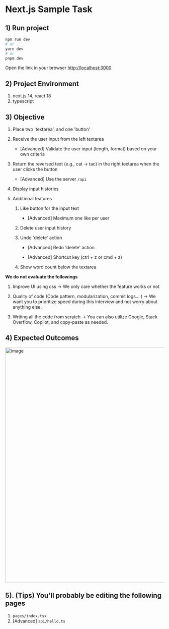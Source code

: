 # Next.js Sample Task

## 1) Run project

```bash
npm run dev
# or
yarn dev
# or
pnpm dev
```

Open the link in your browser [http://localhost:3000](http://localhost:3000)

## 2) Project Environment

1. next.js 14, react 18
2. typescript

## 3) Objective

1. Place two 'textarea', and one 'button'

2. Receive the user input from the left textarea

   - [Advanced] Validate the user input (length, format) based on your own criteria

3. Return the reversed text (e.g., cat -> tac) in the right textarea when the user clicks the button

   - [Advanced] Use the server `/api`

4. Display input histories

5. Additional features

   1. Like button for the input text

      - [Advanced] Maximum one like per user

   2. Delete user input history

   3. Undo 'delete' action

      - [Advanced] Redo 'delete' action

      - [Advanced] Shortcut key (ctrl + z or cmd + z)

   4. Show word count below the textarea

**We do not evaluate the followings**

1. Improve UI using css -> We only care whether the feature works or not

2. Quality of code (Code pattern, modularization, commit logs... ) -> We want you to prioritize speed during this interview and not worry about anything else.

3. Writing all the code from scratch -> You can also utilize Google, Stack Overflow, Copilot, and copy-paste as needed.

## 4) Expected Outcomes
<img width="745" alt="image" src="https://github.com/wordbricks/nextjs-example/assets/8529835/d30ac4e4-0c59-4a2c-a660-1620384484bb">


## 5). (Tips) You'll probably be editing the following pages

1. `pages/index.tsx`
2. [Advanced] `api/hello.ts`
